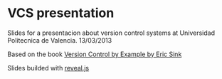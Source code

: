VCS presentation
================

Slides for a presentacion about version control systems at Universidad Politecnica de Valencia. 13/03/2013

Based on the book [Version Control by Example by Eric Sink]("http://www.ericsink.com/vcbe/")

Slides builded with [reveal.js]("https://github.com/hakimel/reveal.js/")